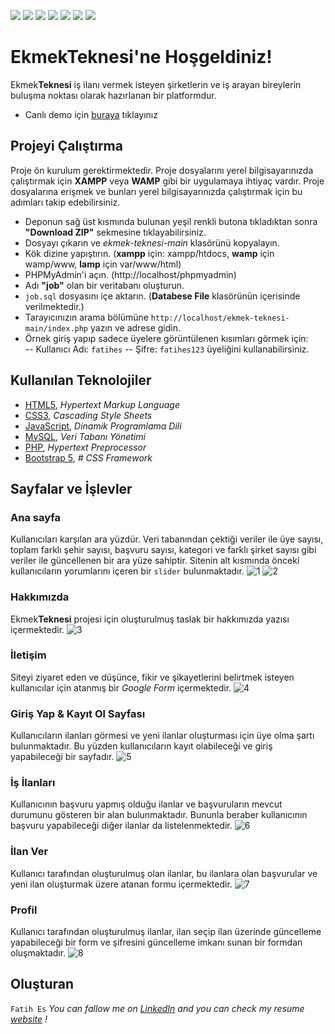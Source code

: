 ![](https://img.shields.io/badge/HTML5-E34F26?style=for-the-badge&logo=html5&logoColor=white)
![](https://img.shields.io/badge/CSS3-1572B6?style=for-the-badge&logo=css3&logoColor=white)
![](https://img.shields.io/badge/JavaScript-F7DF1E?style=for-the-badge&logo=javascript&logoColor=black)
![](https://img.shields.io/badge/PHP-777BB4?style=for-the-badge&logo=php&logoColor=white)
![](https://img.shields.io/badge/MySQL-00000F?style=for-the-badge&logo=mysql&logoColor=white)
![](https://img.shields.io/badge/Bootstrap-563D7C?style=for-the-badge&logo=bootstrap&logoColor=white)
![](https://img.shields.io/badge/Xampp-F37623?style=for-the-badge&logo=xampp&logoColor=white)


# EkmekTeknesi'ne Hoşgeldiniz!

Ekmek**Teknesi** iş ilanı vermek isteyen şirketlerin ve iş arayan bireylerin buluşma noktası olarak hazırlanan bir platformdur.
- Canlı demo için [buraya](http://ekmekteknesi.ueuo.com//) tıklayınız


## Projeyi Çalıştırma
Proje ön kurulum gerektirmektedir. Proje dosyalarını yerel bilgisayarınızda çalıştırmak için **XAMPP** veya **WAMP** gibi bir uygulamaya ihtiyaç vardır. Proje dosyalarına erişmek ve bunları yerel bilgisayarınızda çalıştırmak için bu adımları takip edebilirsiniz.
- Deponun sağ üst kısmında bulunan yeşil renkli butona tıkladıktan sonra **"Download ZIP"** sekmesine tıklayabilirsiniz.
- Dosyayı çıkarın ve _ekmek-teknesi-main_ klasörünü kopyalayın.
- Kök dizine yapıştırın. (**xampp** için: xampp/htdocs,  **wamp** için wamp/www,  **lamp** için var/www/html)
- PHPMyAdmin'i açın. (http://localhost/phpmyadmin)
- Adı **"job"** olan bir veritabanı oluşturun.
- `job.sql` dosyasını içe aktarın. (**Databese File** klasörünün içerisinde verilmektedir.)
- Tarayıcınızın arama bölümüne  `http://localhost/ekmek-teknesi-main/index.php`  yazın ve adrese gidin.
- Örnek giriş yapıp sadece üyelere görüntülenen kısımları görmek için: <br>
-- Kullanıcı Adı: `fatihes`
-- Şifre: `fatihes123` üyeliğini kullanabilirsiniz.

##  Kullanılan Teknolojiler

 - [HTML5](https://www.w3schools.com/html/), *Hypertext Markup Language*
 - [CSS3](https://www.w3schools.com/css/), *Cascading Style Sheets*
 - [JavaScript](https://www.javascript.com/),  *Dinamik Programlama Dili*
 - [MySQL](https://www.mysql.com/), *Veri Tabanı Yönetimi*
 - [PHP](https://www.php.net/),  *Hypertext Preprocessor*
 - [Bootstrap 5](https://getbootstrap.com/docs/5.0/getting-started/introduction/), *# CSS Framework*

## Sayfalar ve İşlevler
### Ana sayfa
Kullanıcıları karşılan ara yüzdür. Veri tabanından çektiği veriler ile üye sayısı, toplam farklı şehir sayısı, başvuru sayısı, kategori ve farklı şirket sayısı gibi veriler ile güncellenen bir ara yüze sahiptir. Sitenin alt kısmında önceki kullanıcıların yorumlarını içeren bir `slider` bulunmaktadır.
![1](https://user-images.githubusercontent.com/54971670/122425931-85b2d380-cf98-11eb-9b99-91b8edc1c68e.png)
![2](https://user-images.githubusercontent.com/54971670/122425935-86e40080-cf98-11eb-937b-a0f66e57f8dd.png)
### Hakkımızda
Ekmek**Teknesi** projesi için oluşturulmuş taslak bir hakkımızda yazısı içermektedir.
![3](https://user-images.githubusercontent.com/54971670/122425938-877c9700-cf98-11eb-93eb-2d4990d67459.png)
### İletişim
Siteyi ziyaret eden ve düşünce, fikir ve şikayetlerini belirtmek isteyen kullanıcılar için atanmış bir *Google Form* içermektedir.
![4](https://user-images.githubusercontent.com/54971670/122425942-88152d80-cf98-11eb-854d-e103f95032c3.png)
### Giriş Yap & Kayıt Ol Sayfası
Kullanıcıların ilanları görmesi ve yeni ilanlar oluşturması için üye olma şartı bulunmaktadır. Bu yüzden kullanıcıların kayıt olabileceği ve giriş yapabileceği bir sayfadır.
![5](https://user-images.githubusercontent.com/54971670/122425948-89465a80-cf98-11eb-9d69-98fa563cc0b4.png)
### İş İlanları
Kullanıcının başvuru yapmış olduğu ilanlar ve başvuruların mevcut durumunu gösteren bir alan bulunmaktadır. Bununla beraber kullanıcının başvuru yapabileceği diğer ilanlar da listelenmektedir.
![6](https://user-images.githubusercontent.com/54971670/122425956-89def100-cf98-11eb-8f65-bd09797fd4a6.png)
### İlan Ver
Kullanıcı tarafından oluşturulmuş olan ilanlar, bu ilanlara olan başvurular ve yeni ilan oluşturmak üzere atanan formu içermektedir.
![7](https://user-images.githubusercontent.com/54971670/122425961-8a778780-cf98-11eb-97cf-bb626fd93f6e.png)
### Profil 
Kullanıcı tarafından oluşturulmuş ilanlar, ilan seçip ilan üzerinde güncelleme yapabileceği bir form ve şifresini güncelleme imkanı sunan bir formdan oluşmaktadır.
![8](https://user-images.githubusercontent.com/54971670/122425963-8b101e00-cf98-11eb-9555-556d9d93a620.png)
## Oluşturan
`Fatih Es`
*You can fallow me on [LinkedIn](https://www.linkedin.com/in/fatihes/) and you can check my resume [website](https://fatihes1.github.io/) !*

